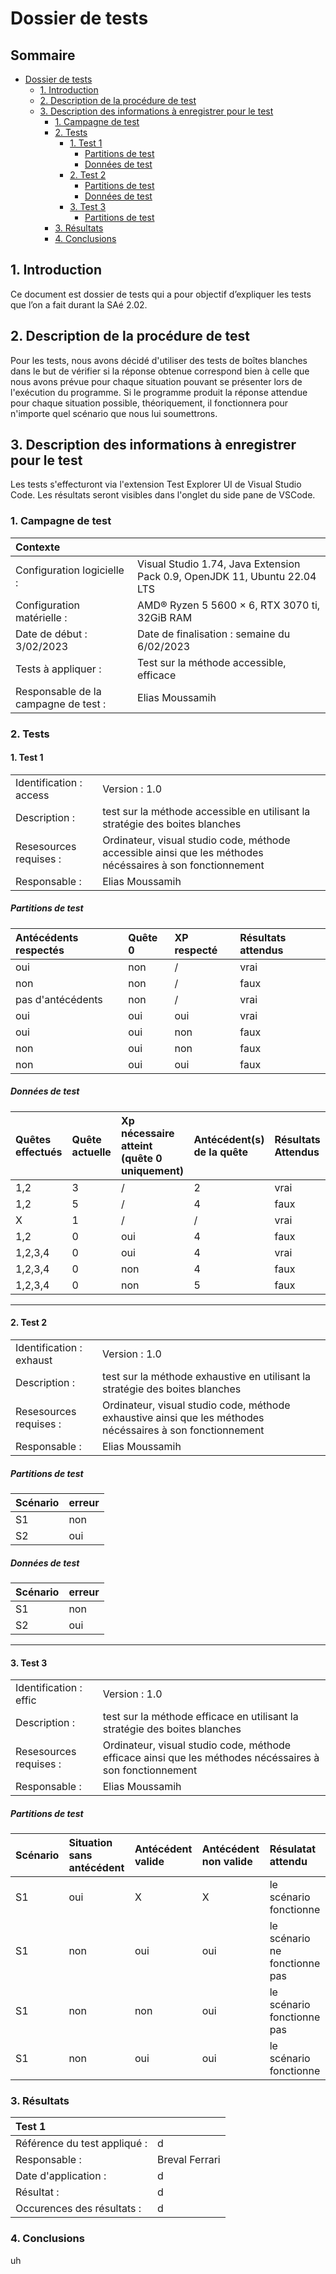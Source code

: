 # Dossier de tests
## Sommaire<!-- omit in toc -->
- [Dossier de tests](#dossier-de-tests)
  - [1. Introduction](#1-introduction)
  - [2. Description de la procédure de test](#2-description-de-la-procédure-de-test)
  - [3. Description des informations à enregistrer pour le test](#3-description-des-informations-à-enregistrer-pour-le-test)
    - [1. Campagne de test](#1-campagne-de-test)
    - [2. Tests](#2-tests)
      - [1. Test 1](#1-test-1)
        - [Partitions de test](#partitions-de-test)
        - [Données de test](#données-de-test)
      - [2. Test 2](#2-test-2)
        - [Partitions de test](#partitions-de-test-1)
        - [Données de test](#données-de-test-1)
      - [3. Test 3](#3-test-3)
        - [Partitions de test](#partitions-de-test-2)
    - [3. Résultats](#3-résultats)
    - [4. Conclusions](#4-conclusions)
  
## 1. Introduction
Ce document est dossier de tests qui a pour objectif d’expliquer les tests que l’on a fait durant la SAé 2.02.

## 2. Description de la procédure de test
Pour les tests, nous avons décidé d'utiliser des tests de boîtes blanches dans le but de vérifier si la réponse obtenue correspond bien à celle que nous avons prévue pour chaque situation pouvant se présenter lors de l'exécution du programme. Si le programme produit la réponse attendue pour chaque situation possible, théoriquement, il fonctionnera pour n'importe quel scénario que nous lui soumettrons.

## 3. Description des informations à enregistrer pour le test
Les tests s'effecturont via l'extension Test Explorer UI de Visual Studio Code. Les résultats seront visibles dans l'onglet du side pane de VSCode.

### 1. Campagne de test
| Contexte                             |                                                                           |
| :----------------------------------- | :------------------------------------------------------------------------ |
| Configuration logicielle :           | Visual Studio 1.74, Java Extension Pack 0.9, OpenJDK 11, Ubuntu 22.04 LTS |
| Configuration matérielle :           | AMD® Ryzen 5 5600 × 6, RTX 3070 ti, 32GiB RAM                             |
| Date de début :  3/02/2023           | Date de finalisation : semaine du 6/02/2023                               |
| Tests à appliquer :                  | Test sur la méthode accessible, efficace                                  |
| Responsable de la campagne de test : | Elias Moussamih                                                           |

### 2. Tests
#### 1. Test 1
|                         |                                                                                                            |
| :---------------------- | :--------------------------------------------------------------------------------------------------------- |
| Identification : access | Version : 1.0                                                                                              |
| Description :           | test sur la méthode accessible en utilisant la stratégie des boites blanches                               |
| Resesources requises :  | Ordinateur, visual studio code, méthode accessible ainsi que les méthodes nécéssaires à son fonctionnement |
| Responsable :           | Elias Moussamih                                                                                            |

##### Partitions de test
| Antécédents respectés | Quête 0 | XP respecté | Résultats attendus |
| :-------------------- | :------ | :---------- | :----------------- |
| oui                   | non     | /           | vrai               |
| non                   | non     | /           | faux               |
| pas d'antécédents     | non     | /           | vrai               |
| oui                   | oui     | oui         | vrai               |
| oui                   | oui     | non         | faux               |
| non                   | oui     | non         | faux               |
| non                   | oui     | oui         | faux               |

##### Données de test
| Quêtes effectués | Quête actuelle | Xp nécessaire atteint (quête 0 uniquement) | Antécédent(s) de la quête | Résultats Attendus |
| :--------------- | :------------- | :----------------------------------------- | :------------------------ | :----------------- |
| 1,2              | 3              | /                                          | 2                         | vrai               |
| 1,2              | 5              | /                                          | 4                         | faux               |
| X                | 1              | /                                          | /                         | vrai               |
| 1,2              | 0              | oui                                        | 4                         | faux               |
| 1,2,3,4          | 0              | oui                                        | 4                         | vrai               |
| 1,2,3,4          | 0              | non                                        | 4                         | faux               |
| 1,2,3,4          | 0              | non                                        | 5                         | faux               |

---
#### 2. Test 2
|                          |                                                                                                            |
| :----------------------- | :--------------------------------------------------------------------------------------------------------- |
| Identification : exhaust | Version : 1.0                                                                                              |
| Description :            | test sur la méthode exhaustive en utilisant la stratégie des boites blanches                               |
| Resesources requises :   | Ordinateur, visual studio code, méthode exhaustive ainsi que les méthodes nécéssaires à son fonctionnement |
| Responsable :            | Elias Moussamih                                                                                            |

##### Partitions de test
| Scénario | erreur |
| :------- | :----- |
| S1       | non    |
| S2       | oui    |

##### Données de test
| Scénario | erreur |
| :------- | :----- |
| S1       | non    |
| S2       | oui    |

---
#### 3. Test 3
|                        |                                                                                                          |
| :--------------------- | :------------------------------------------------------------------------------------------------------- |
| Identification : effic | Version : 1.0                                                                                            |
| Description :          | test sur la méthode efficace en utilisant la stratégie des boites blanches                               |
| Resesources requises : | Ordinateur, visual studio code, méthode efficace ainsi que les méthodes nécéssaires à son fonctionnement |
| Responsable :          | Elias Moussamih                                                                                          |

##### Partitions de test
| Scénario | Situation sans antécédent | Antécédent valide | Antécédent non valide | Résulatat attendu             |
| :------- | :------------------------ | :---------------- | :-------------------- | :---------------------------- |
| S1       | oui                       | X                 | X                     | le scénario fonctionne        |
| S1       | non                       | oui               | oui                   | le scénario ne fonctionne pas |
| S1       | non                       | non               | oui                   | le scénario fonctionne pas    |
| S1       | non                       | oui               | oui                   | le scénario fonctionne        |

### 3. Résultats
| Test 1                       |                |
| :--------------------------- | :------------- |
| Référence du test appliqué : | d              |
| Responsable :                | Breval Ferrari |
| Date d'application :         | d              |
| Résultat :                   | d              |
| Occurences des résultats :   | d              |

### 4. Conclusions
uh
